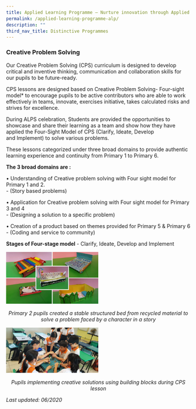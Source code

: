 ```yaml
---
title: Applied Learning Programme – Nurture innovation through Applied Learning
permalink: /applied-learning-programme-alp/
description: ""
third_nav_title: Distinctive Programmes
---
```

### Creative Problem Solving

Our Creative Problem Solving (CPS) curriculum is designed to develop critical and inventive thinking, communication and collaboration skills for our pupils to be future-ready.

CPS lessons are designed based on Creative Problem Solving- Four-sight model\* to encourage pupils to be active contributors who are able to work effectively in teams, innovate, exercises initiative, takes calculated risks and strives for excellence.

During ALPS celebration, Students are provided the opportunities to showcase and share their learning as a team and show how they have applied the Four-Sight Model of CPS (Clarify, Ideate, Develop  
and Implement) to solve various problems.

These lessons categorized under three broad domains to provide authentic learning experience and continuity from Primary 1 to Primary 6.

**The 3 broad domains are :**

• Understanding of Creative problem solving with Four sight model for Primary 1 and 2.  
\- (Story based problems)

• Application for Creative problem solving with Four sight model for Primary 3 and 4  
\- (Designing a solution to a specific problem)

• Creation of a product based on themes provided for Primary 5 & Primary 6  
\- (Coding and service to community)

**Stages of Four-stage model** \- Clarify, Ideate, Develop and Implement

<style>  
img {  
  display: block;  
  margin-left: auto;  
  margin-right: auto;  
}  
</style>  
<body><img src="/images/P2-Product.jpeg" alt="Primary 2 pupils created a stable structured bed from recycled material to solve a problem faced by a character in a story" style="width:50%;">  
  
</body>

<p style="text-align:center;"><em>Primary 2 pupils created a stable structured bed from recycled material to solve a problem faced by a character in a story</em></p>

<style>  
img {  
  display: block;  
  margin-left: auto;  
  margin-right: auto;  
}  
</style>  
<body><img src="/images/P4_CPS-768x373.jpeg" alt="Pupils implementing creative solutions using building blocks during CPS lesson" style="width:50%;">  
  
</body>

<p style="text-align:center;"><em>Pupils implementing creative solutions using building blocks during CPS lesson</em></p>

_Last updated: 06/2020_